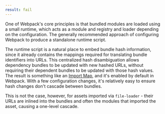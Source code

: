 ```yaml
---
result: fail
---
```


One of Webpack's core principles is that bundled modules are loaded using a small runtime, which acts as a module and registry and loader depending on the configuration. The generally recommended approach of configuring Webpack to produce a standalone runtime script.

The runtime script is a natural place to embed bundle hash information, since it already contains the mappings required for translating bundle identifiers into URLs. This centralized hash disambiguation allows dependency bundles to be updated with new hashed URLs, without requiring their dependent bundles to be updated with those hash values. The result is something like an [Import Map], and it's enabled by default in Webpack. With a few configuration changes, it's relatively easy to ensure hash changes don't cascade between bundles.

This is not the case, however, for assets imported via `file-loader` - their URLs are inlined into the bundles and often the modules that imported the asset, causing a one-level cascade.

[import map]: https://wicg.github.io/import-maps/
